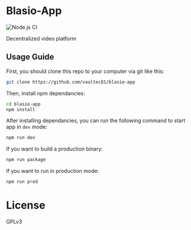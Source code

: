 # Blasio-App
![Node.js CI](https://github.com/vaultec81/blasio-app/workflows/Node.js%20CI/badge.svg)

Decentralized video platform

## Usage Guide

First, you should clone this repo to your computer via git like this: 

```bash
git clone https://github.com/vaultec81/blasio-app
```

Then, install npm dependancies:

```bash
cd blasio-app
npm install
```

After installing dependancies, you can run the following command to start app in `dev` mode:

```bash
npm run dev
```

If you want to build a production binary:

```bash
npm run package
```

If you want to run in production mode:

```bash
npm run prod
```

# License
GPLv3